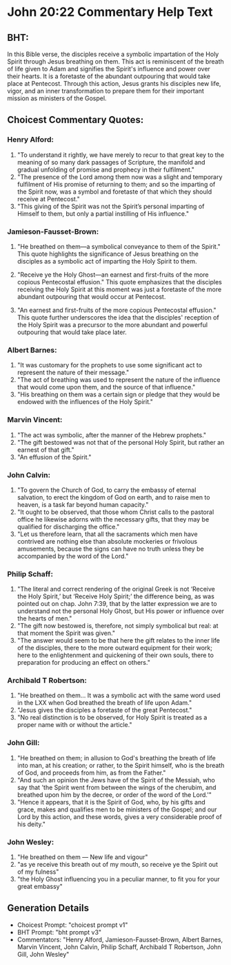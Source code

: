 # John 20:22 Commentary Help Text

## BHT:
In this Bible verse, the disciples receive a symbolic impartation of the Holy Spirit through Jesus breathing on them. This act is reminiscent of the breath of life given to Adam and signifies the Spirit's influence and power over their hearts. It is a foretaste of the abundant outpouring that would take place at Pentecost. Through this action, Jesus grants his disciples new life, vigor, and an inner transformation to prepare them for their important mission as ministers of the Gospel.

## Choicest Commentary Quotes:
### Henry Alford:
1. "To understand it rightly, we have merely to recur to that great key to the meaning of so many dark passages of Scripture, the manifold and gradual unfolding of promise and prophecy in their fulfilment."
2. "The presence of the Lord among them now was a slight and temporary fulfilment of His promise of returning to them; and so the imparting of the Spirit now, was a symbol and foretaste of that which they should receive at Pentecost."
3. "This giving of the Spirit was not the Spirit’s personal imparting of Himself to them, but only a partial instilling of His influence."

### Jamieson-Fausset-Brown:
1. "He breathed on them—a symbolical conveyance to them of the Spirit." This quote highlights the significance of Jesus breathing on the disciples as a symbolic act of imparting the Holy Spirit to them.

2. "Receive ye the Holy Ghost—an earnest and first-fruits of the more copious Pentecostal effusion." This quote emphasizes that the disciples receiving the Holy Spirit at this moment was just a foretaste of the more abundant outpouring that would occur at Pentecost.

3. "An earnest and first-fruits of the more copious Pentecostal effusion." This quote further underscores the idea that the disciples' reception of the Holy Spirit was a precursor to the more abundant and powerful outpouring that would take place later.

### Albert Barnes:
1. "It was customary for the prophets to use some significant act to represent the nature of their message."
2. "The act of breathing was used to represent the nature of the influence that would come upon them, and the source of that influence."
3. "His breathing on them was a certain sign or pledge that they would be endowed with the influences of the Holy Spirit."

### Marvin Vincent:
1. "The act was symbolic, after the manner of the Hebrew prophets."
2. "The gift bestowed was not that of the personal Holy Spirit, but rather an earnest of that gift."
3. "An effusion of the Spirit."

### John Calvin:
1. "To govern the Church of God, to carry the embassy of eternal salvation, to erect the kingdom of God on earth, and to raise men to heaven, is a task far beyond human capacity."
2. "It ought to be observed, that those whom Christ calls to the pastoral office he likewise adorns with the necessary gifts, that they may be qualified for discharging the office."
3. "Let us therefore learn, that all the sacraments which men have contrived are nothing else than absolute mockeries or frivolous amusements, because the signs can have no truth unless they be accompanied by the word of the Lord."

### Philip Schaff:
1. "The literal and correct rendering of the original Greek is not ‘Receive the Holy Spirit,’ but ‘Receive Holy Spirit;’ the difference being, as was pointed out on chap. John 7:39, that by the latter expression we are to understand not the personal Holy Ghost, but His power or influence over the hearts of men."
2. "The gift now bestowed is, therefore, not simply symbolical but real: at that moment the Spirit was given."
3. "The answer would seem to be that here the gift relates to the inner life of the disciples, there to the more outward equipment for their work; here to the enlightenment and quickening of their own souls, there to preparation for producing an effect on others."

### Archibald T Robertson:
1. "He breathed on them... It was a symbolic act with the same word used in the LXX when God breathed the breath of life upon Adam." 
2. "Jesus gives the disciples a foretaste of the great Pentecost." 
3. "No real distinction is to be observed, for Holy Spirit is treated as a proper name with or without the article."

### John Gill:
1. "He breathed on them; in allusion to God's breathing the breath of life into man, at his creation; or rather, to the Spirit himself, who is the breath of God, and proceeds from him, as from the Father."
2. "And such an opinion the Jews have of the Spirit of the Messiah, who say that 'the Spirit went from between the wings of the cherubim, and breathed upon him by the decree, or order of the word of the Lord.'"
3. "Hence it appears, that it is the Spirit of God, who, by his gifts and grace, makes and qualifies men to be ministers of the Gospel; and our Lord by this action, and these words, gives a very considerable proof of his deity."

### John Wesley:
1. "He breathed on them — New life and vigour"
2. "as ye receive this breath out of my mouth, so receive ye the Spirit out of my fulness"
3. "the Holy Ghost influencing you in a peculiar manner, to fit you for your great embassy"


## Generation Details
- Choicest Prompt: "choicest prompt v1"
- BHT Prompt: "bht prompt v3"
- Commentators: "Henry Alford, Jamieson-Fausset-Brown, Albert Barnes, Marvin Vincent, John Calvin, Philip Schaff, Archibald T Robertson, John Gill, John Wesley"
